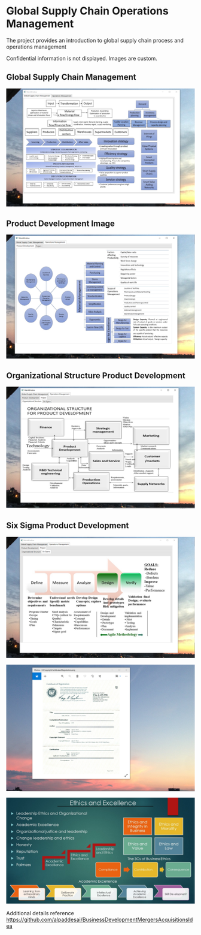 # Global Supply Chain Operations Management

The project provides an introduction to global supply chain process and operations management

Confidential information is not displayed. Images are custom.

## Global Supply Chain Management
![image](GlobalSupplyChainMgmt.png)

## Product Development Image
![image](ProductDevelopmentImage.png)

## Organizational Structure Product Development
![image](OrganizationalStructureProductDevelopment.png)

## Six Sigma Product Development
![image](SixSigma.png)

![image](USCopyrightCertificate.png)

![image](Ethics.jpg)

Additional details reference https://github.com/alpaddesai/BusinessDevelopmentMergersAcquisitionsIdea


